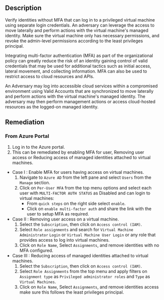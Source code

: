 ## Description

Verify identities without MFA that can log in to a privileged virtual machine using separate login credentials. An adversary can leverage the access to move laterally and perform actions with the virtual machine's managed identity. Make sure the virtual machine only has necessary permissions, and revoke the admin-level permissions according to the least privileges principal.

Integrating multi-factor authentication (MFA) as part of the organizational policy can greatly reduce the risk of an identity gaining control of valid credentials that may be used for additional tactics such as initial access, lateral movement, and collecting information. MFA can also be used to restrict access to cloud resources and APIs.

An Adversary may log into accessible cloud services within a compromised environment using Valid Accounts that are synchronized to move laterally and perform actions with the virtual machine's managed identity. The adversary may then perform management actions or access cloud-hosted resources as the logged-on managed identity.

## Remediation

### From Azure Portal

1. Log in to the Azure portal.
2. This can be remediated by enabling MFA for user, Removing user access or Reducing access of managed identities attached to virtual machines.
- Case I : Enable MFA for users having access on virtual machines.
  1. Navigate to `Azure AD` from the left pane and select `Users` from the `Manage` section.
  2. Click on `Per-User MFA` from the top menu options and select each user with `MULTI-FACTOR AUTH STATUS` as Disabled and can login to virtual machines:
     + From `quick steps` on the right side select `enable`.
     + Click on `enable multi-factor auth` and share the link with the user to setup MFA as required.
- Case II : Removing user access on a virtual machine.
  1. Select the `Subscription`, then click on `Access control (IAM)`.
  2. Select `Role assignments` and search for `Virtual Machine Administrator` `Login` or `Virtual Machine User Login` or any role that provides access to log into virtual machines.
  3. Click on `Role Name`, Select `Assignments`, and remove identities with no MFA configured.
- Case III : Reducing access of managed identities attached to virtual machines.
  1. Select the `Subscription`, then click on `Access control (IAM)`.
  2. Select `Role Assignments` from the top menu and apply filters on `Assignment type` as `Privileged administrator roles` and `Type` as `Virtual Machines`.
  3. Click on `Role Name`, Select `Assignments`, and remove identities access make sure this follows the least privileges principal.
